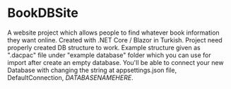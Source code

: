 # BookDBSite
A website project which allows people to find whatever book information they want online. Created with .NET Core / Blazor in Turkish.
Project need properly created DB structure to work. Example structure given as ".dacpac" file under "example database" folder which you can use for import after create an empty database. 
You'll be able to connect your new Database with changing the string at appsettings.json file, DefaultConnection, *DATABASENAMEHERE*.
